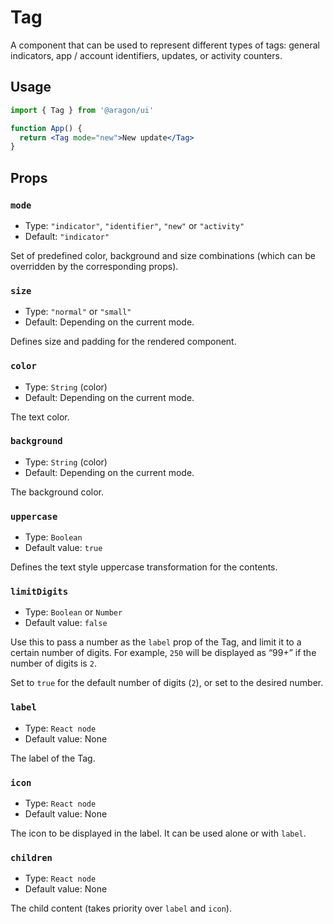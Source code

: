 # Tag

A component that can be used to represent different types of tags: general indicators, app / account identifiers, updates, or activity counters.

## Usage

```jsx
import { Tag } from '@aragon/ui'

function App() {
  return <Tag mode="new">New update</Tag>
}
```

## Props

### `mode`

- Type: `"indicator"`, `"identifier"`, `"new"` or `"activity"`
- Default: `"indicator"`

Set of predefined color, background and size combinations (which can be overridden by the corresponding props).

### `size`

- Type: `"normal"` or `"small"`
- Default: Depending on the current mode.

Defines size and padding for the rendered component.

### `color`

- Type: `String` (color)
- Default: Depending on the current mode.

The text color.

### `background`

- Type: `String` (color)
- Default: Depending on the current mode.

The background color.

### `uppercase`

- Type: `Boolean`
- Default value: `true`

Defines the text style uppercase transformation for the contents.

### `limitDigits`

- Type: `Boolean` or `Number`
- Default value: `false`

Use this to pass a number as the `label` prop of the Tag, and limit it to a certain number of digits. For example, `250` will be displayed as “99+” if the number of digits is `2`.

Set to `true` for the default number of digits (`2`), or set to the desired number.

### `label`

- Type: `React node`
- Default value: None

The label of the Tag.

### `icon`

- Type: `React node`
- Default value: None

The icon to be displayed in the label. It can be used alone or with `label`.

### `children`

- Type: `React node`
- Default value: None

The child content (takes priority over `label` and `icon`).
